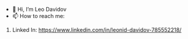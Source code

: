 - 👋 Hi, I’m Leo Davidov
- 📫 How to reach me:
1. Linked In: https://www.linkedin.com/in/leonid-davidov-785552218/

<!---
LeoDavidov/LeoDavidov is a ✨ special ✨ repository because its `README.md` (this file) appears on your GitHub profile.
You can click the Preview link to take a look at your changes.
--->
